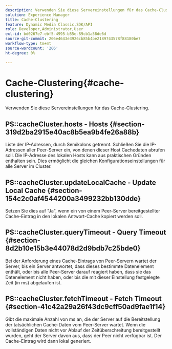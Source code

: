 ```yaml
---
description: Verwenden Sie diese Servereinstellungen für das Cache-Clustering.
solution: Experience Manager
title: Cache-Clustering
feature: Dynamic Media Classic,SDK/API
role: Developer,Administrator,User
exl-id: bd0267e7-ebf5-4995-b55e-89cb1a58de6d
source-git-commit: 206e4643e3926cb85b4be2189743578f88180be7
workflow-type: tm+mt
source-wordcount: '206'
ht-degree: 0%

---
```


# Cache-Clustering{#cache-clustering}

Verwenden Sie diese Servereinstellungen für das Cache-Clustering.

## PS::cacheCluster.hosts - Hosts {#section-319d2ba2915e40ac8b5ea9b4fe26a88b}

Liste der IP-Adressen, durch Semikolons getrennt. Schließen Sie die IP-Adressen aller Peer-Server ein, von denen dieser Host Cachedaten abrufen soll. Die IP-Adresse des lokalen Hosts kann aus praktischen Gründen enthalten sein. Dies ermöglicht die gleichen Konfigurationseinstellungen für alle Server im Cluster.

## PS::cacheCluster.updateLocalCache - Update Local Cache {#section-154c2c0af4544200a3499232bb130dde}

Setzen Sie dies auf &quot;Ja&quot;, wenn ein von einem Peer-Server bereitgestellter Cache-Eintrag in den lokalen Antwort-Cache kopiert werden soll.

## PS::cacheCluster.queryTimeout - Query Timeout {#section-8d2b10e15b3e44078d2d9bdb7c25bde0}

Bei der Anforderung eines Cache-Eintrags von Peer-Servern wartet der Server, bis ein Server antwortet, dass dieses bestimmte Datenelement enthält, oder bis alle Peer-Server darauf reagiert haben, dass sie das Datenelement nicht haben, oder bis die mit dieser Einstellung festgelegte Zeit (in ms) abgelaufen ist.

## PS::cacheCluster.fetchTimeout - Fetch Timeout {#section-41c42a29a26f43dc9cff50ad9fae1f14}

Gibt die maximale Anzahl von ms an, die der Server auf die Bereitstellung der tatsächlichen Cache-Daten vom Peer-Server wartet. Wenn die vollständigen Daten nicht vor Ablauf der Zeitüberschreitung bereitgestellt wurden, geht der Server davon aus, dass der Peer nicht verfügbar ist. Der Cache-Eintrag wird dann lokal generiert.
